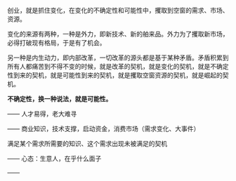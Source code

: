 创业，就是抓住变化，在变化的不确定性和可能性中，攫取到空窗的需求、市场、资源。

变化的来源有两种，一种是外力，即新技术、新的舶来品。外力为了攫取新市场，必得打破现有格局，于是有了机会。

另一种是内生动力，即内部改革，一切改革的源头都是基于某种矛盾。矛盾积累到所有人都痛苦到不得不变的时候，就是改革的契机，就是变化的契机，就是不确定性到来的契机，就是可能性到来的契机，就是攫取空窗资源的契机，就是崛起的契机。

**不确定性，换一种说法，就是可能性。**

——
人才易得，老大难寻

——
商业知识，技术支撑，启动资金，消费市场（需求变化、大事件）

满足某个需求所需要的知识、这个需求出现未被满足的契机

——
心态：生意人，在乎什么面子

——